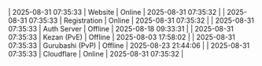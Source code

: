 | 2025-08-31 07:35:33 | Website | Online | 2025-08-31 07:35:32 |
| 2025-08-31 07:35:33 | Registration | Online | 2025-08-31 07:35:32 |
| 2025-08-31 07:35:33 | Auth Server | Offline | 2025-08-18 09:33:31 |
| 2025-08-31 07:35:33 | Kezan (PvE) | Offline | 2025-08-03 17:58:02 |
| 2025-08-31 07:35:33 | Gurubashi (PvP) | Offline | 2025-08-23 21:44:06 |
| 2025-08-31 07:35:33 | Cloudflare | Online | 2025-08-31 07:35:32 |
